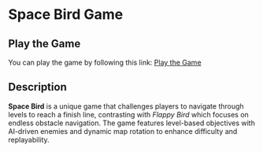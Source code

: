 # Space Bird Game

## Play the Game

You can play the game by following this link: [Play the Game](https://drive.google.com/drive/folders/1zfY_tv5ITE8NMBDX02pwM6r6NXMlNyuM?usp=sharing)

## Description

**Space Bird** is a unique game that challenges players to navigate through levels to reach a finish line, contrasting with *Flappy Bird* which focuses on endless obstacle navigation. The game features level-based objectives with AI-driven enemies and dynamic map rotation to enhance difficulty and replayability.
